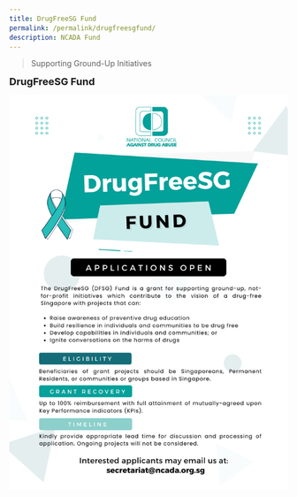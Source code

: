 ```yaml
---
title: DrugFreeSG Fund
permalink: /permalink/drugfreesgfund/
description: NCADA Fund
---
```

> Supporting Ground-Up Initiatives

<font size="4">**DrugFreeSG Fund**</font>

<big>![](/images/DFSG%20E-Poster%20(2022).png)</big>